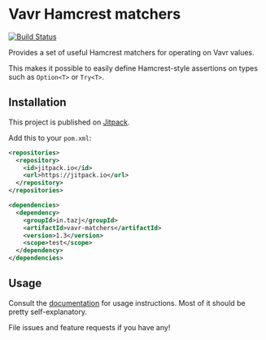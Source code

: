Vavr Hamcrest matchers
===========================

[![Build Status](https://travis-ci.org/tazjin/vavr-matchers.svg?branch=master)](https://travis-ci.org/tazjin/vavr-matchers)

Provides a set of useful Hamcrest matchers for operating on Vavr values.

This makes it possible to easily define Hamcrest-style assertions on types such as
`Option<T>` or `Try<T>`.

## Installation

This project is published on [Jitpack][].

Add this to your `pom.xml`:

```xml
<repositories>
  <repository>
    <id>jitpack.io</id>
    <url>https://jitpack.io</url>
  </repository>
</repositories>

<dependencies>
  <dependency>
    <groupId>in.tazj</groupId>
    <artifactId>vavr-matchers</artifactId>
    <version>1.3</version>
    <scope>test</scope>
  </dependency>
</dependencies>
```

## Usage

Consult the [documentation][] for usage instructions. Most of it should be pretty self-explanatory.

File issues and feature requests if you have any!

[documentation]: https://tazjin.github.io/vavr-matchers/
[Jitpack]: https://jitpack.io/
